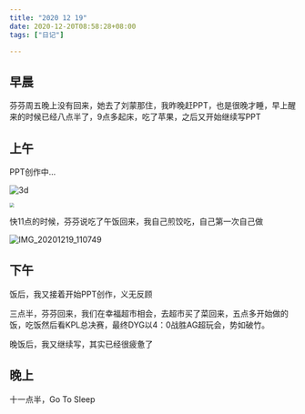 ```yaml
---
title: "2020 12 19"
date: 2020-12-20T08:58:28+08:00
tags: ["日记"]

---
```


## 早晨

芬芬周五晚上没有回来，她去了刘蒙那住，我昨晚赶PPT，也是很晚才睡，早上醒来的时候已经八点半了，9点多起床，吃了苹果，之后又开始继续写PPT

## 上午

PPT创作中...

![3d](https://i.loli.net/2020/12/20/FMiRbqONUjoTQ39.png)

<img src="https://i.loli.net/2020/12/20/DskHvgjoc6QV3wb.jpg" style="zoom:50%;" />



快11点的时候，芬芬说吃了午饭回来，我自己煎饺吃，自己第一次自己做

![IMG_20201219_110749](https://i.loli.net/2020/12/20/BpQ6c2KhrwvWEyR.jpg)

## 下午

饭后，我又接着开始PPT创作，义无反顾

三点半，芬芬回来，我们在幸福超市相会，去超市买了菜回来，五点多开始做的饭，吃饭然后看KPL总决赛，最终DYG以4：0战胜AG超玩会，势如破竹。

晚饭后，我又继续写，其实已经很疲惫了

## 晚上

十一点半，Go To Sleep